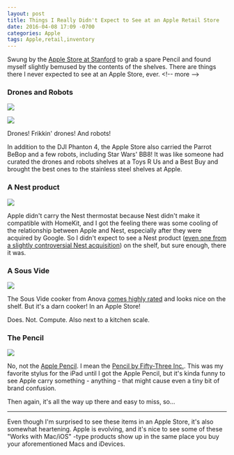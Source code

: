 ```yaml
---
layout: post
title: Things I Really Didn't Expect to See at an Apple Retail Store
date: 2016-04-08 17:09 -0700
categories: Apple
tags: Apple,retail,inventory
---
```


Swung by the [Apple Store at Stanford][1] to grab a spare Pencil and found myself slightly bemused by the contents of the shelves. There are things there I never expected to see at an Apple Store, ever. 
\<!-- more --\>
### Drones and Robots
 
![][image-1]
 
![][image-2]
 
Drones! Frikkin' drones! And robots!
 
In addition to the DJI Phanton 4, the Apple Store also carried the Parrot BeBop and a few robots, including Star Wars' BB8! It was like someone had curated the drones and robots shelves at a Toys R Us and a Best Buy and brought the best ones to the stainless steel shelves at Apple. 
 
### A Nest product
 
![][image-3]
 
Apple didn't carry the Nest thermostat because Nest didn't make it compatible with HomeKit, and I got the feeling there was some cooling of the relationship between Apple and Nest, especially after they were acquired by Google. So I didn't expect to see a Nest product ([even one from a slightly controversial Nest acquisition][2]) on the shelf, but sure enough, there it was.

### A Sous Vide

![][image-4]

The Sous Vide cooker from Anova [comes highly rated][3] and looks nice on the shelf. But it's a darn cooker! In an Apple Store! 

Does. Not. Compute. Also next to a kitchen scale.

### The Pencil

![][image-5]

No, not the [Apple Pencil][4]. I mean the [Pencil by Fifty-Three Inc.][5]. This was my favorite stylus for the iPad until I got the Apple Pencil, but it's kinda funny to see Apple carry something - anything - that might cause even a tiny bit of brand confusion. 

Then again, it's all the way up there and easy to miss, so...

---

Even though I'm surprised to see these items in an Apple Store, it's also somewhat heartening. Apple is evolving, and it's nice to see some of these "Works with Mac/iOS" -type products show up in the same place you buy your aforementioned Macs and iDevices.

[1]:	http://www.apple.com/retail/stanford/
[2]:	2016-04-08-dropcam.jpg
[3]:	http://www.amazon.com/Anova-Culinary-Bluetooth-Precision-Cooker/dp/B00UKPBXM4
[4]:	http://www.apple.com/apple-pencil/
[5]:	https://www.fiftythree.com/pencil

[image-1]:	http://lowlyadmin.com/img/2016-04-08-drones.jpg
[image-2]:	http://lowlyadmin.com/img/2016-04-08-drones2.jpg
[image-3]:	http://lowlyadmin.com/img/2016-04-08-dropcam.jpg
[image-4]:	http://lowlyadmin.com/img/2016-04-08-sous-vide.jpg
[image-5]:	http://lowlyadmin.com/img/2016-04-08-pencil.jpg